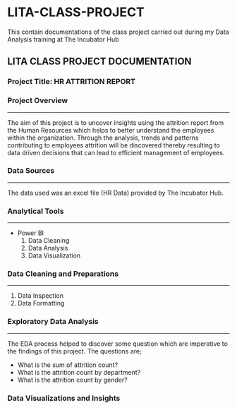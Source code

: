 # LITA-CLASS-PROJECT
This contain documentations of the class project carried out during my Data Analysis training at The Incubator Hub

## LITA CLASS PROJECT DOCUMENTATION
### Project Title: HR ATTRITION REPORT

### Project Overview
---
The aim of this project is to uncover insights using the attrition report from the Human Resources which helps to better understand the employees within the organization. Through the analysis, trends and patterns contributing to employees attrition will be discovered thereby resulting to data driven decisions that can lead to efficient management of employees. 

### Data Sources
---
The data used was an excel file (HR Data) provided by The Incubator Hub.

### Analytical Tools
---
- Power BI
  1. Data Cleaning
  2. Data Analysis
  3. Data Visualization

### Data Cleaning and Preparations
---
1. Data Inspection
2. Data Formatting

### Exploratory Data Analysis
---
The EDA process helped to discover some question which are imperative to the findings of this project. The questions are;
- What is the sum of attrition count?
- What is the attrition count by department?
- What is the attrition count by gender?

### Data Visualizations and Insights






















